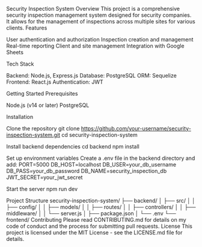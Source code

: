 Security Inspection System
Overview
This project is a comprehensive security inspection management system designed for security companies. It allows for the management of inspections across multiple sites for various clients.
Features

User authentication and authorization
Inspection creation and management
Real-time reporting
Client and site management
Integration with Google Sheets

Tech Stack

Backend: Node.js, Express.js
Database: PostgreSQL
ORM: Sequelize
Frontend: React.js 
Authentication: JWT

Getting Started
Prerequisites

Node.js (v14 or later)
PostgreSQL

Installation

Clone the repository
git clone https://github.com/your-username/security-inspection-system.git
cd security-inspection-system

Install backend dependencies
cd backend
npm install

Set up environment variables
Create a .env file in the backend directory and add:
PORT=5000
DB_HOST=localhost
DB_USER=your_db_username
DB_PASS=your_db_password
DB_NAME=security_inspection_db
JWT_SECRET=your_jwt_secret

Start the server
npm run dev


Project Structure
security-inspection-system/
├── backend/
│   ├── src/
│   │   ├── config/
│   │   ├── models/
│   │   ├── routes/
│   │   ├── controllers/
│   │   ├── middleware/
│   │   └── server.js
│   ├── package.json
│   └── .env
└── frontend/ 
Contributing
Please read CONTRIBUTING.md for details on my code of conduct and the process for submitting pull requests.
License
This project is licensed under the MIT License - see the LICENSE.md file for details.
